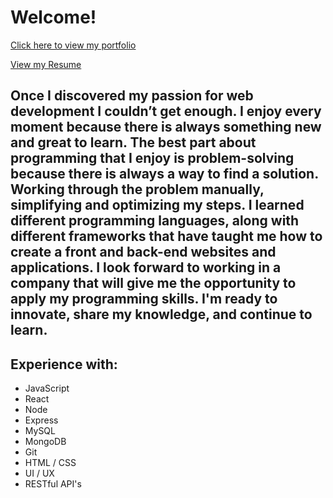 # Welcome!

[Click here to view my portfolio](eddiedeans.github.io/Portfolio/)

[View my Resume](https://drive.google.com/file/d/11t__phpMXXd-sm9pmdYNJOdjoVBwafPf/view?usp=sharing)

## Once I discovered my passion for web development I couldn’t get enough. I enjoy every moment because there is always something new and great to learn. The best part about programming that I enjoy is problem-solving because there is always a way to find a solution. Working through the problem manually, simplifying and optimizing my steps. I learned different programming languages, along with different frameworks that have taught me how to create a front and back-end websites and applications. I look forward to working in a company that will give me the opportunity to apply my programming skills. I'm ready to innovate, share my knowledge, and continue to learn.

## Experience with:
- JavaScript
- React
- Node
- Express
- MySQL
- MongoDB
- Git
- HTML / CSS
- UI / UX
- RESTful API's

